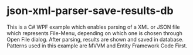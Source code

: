 # json-xml-parser-save-results-db
This is a C# WPF example which enables parsing of a XML or JSON file which represents File-Menu, depending on which one is chosen through Open File dialog. After parsing, results are shown and saved in database. Patterns used in this example are MVVM and Entity Framework Code First. 
